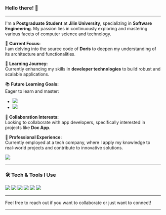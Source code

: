 ### Hello there! 👋

---

I'm a **Postgraduate Student** at **Jilin University**, specializing in **Software Engineering**. My passion lies in continuously exploring and mastering various facets of computer science and technology.

🔭 **Current Focus:**  
I am delving into the source code of **Doris** to deepen my understanding of its architecture and functionalities.

🌱 **Learning Journey:**  
Currently enhancing my skills in **developer technologies** to build robust and scalable applications.

📚 **Future Learning Goals:**  
Eager to learn and master:
- <img src="https://img.shields.io/badge/-Flutter-3a495d?style=flat&logo=flutter&logoColor=67b7f7">
- <img src="http://img.shields.io/badge/-Deno-black?style=flat&logo=deno&logoColor=white"/>

👯 **Collaboration Interests:**  
Looking to collaborate with app developers, specifically interested in projects like **Doc App**.

💼 **Professional Experience:**  
Currently employed at a tech company, where I apply my knowledge to real-world projects and contribute to innovative solutions.

<img src="https://img.shields.io/github/followers/Baymine?label=Follow&style=social" />

---

### 🛠️ Tech & Tools I Use

<!-- Replace or add more badges as needed -->
<img src="https://img.shields.io/badge/-C%20%26%20C++-659ad2?style=flat&logo=c%2B%2B&logoColor=ffffff">
<img src="https://img.shields.io/badge/-Python-black?style=flat&logo=python&logoColor=white">
<img src="https://img.shields.io/badge/-MySQL-F29111?style=flat&logo=mysql&logoColor=FFFFFF">
<img src="https://img.shields.io/badge/-Git-F1502F?style=flat&logo=git&logoColor=FFFFFF">
<img src="https://img.shields.io/badge/-GitHub-000000?style=flat&logo=github&logoColor=FFFFFF">
<img src="https://img.shields.io/badge/-VS%20Code-007ACC?style=flat&logo=visual%20studio%20code&logoColor=white">

<br/>

---

Feel free to reach out if you want to collaborate or just want to connect!

---

<!-- Optionally, you can add more sections like Projects, Contact, etc. -->
